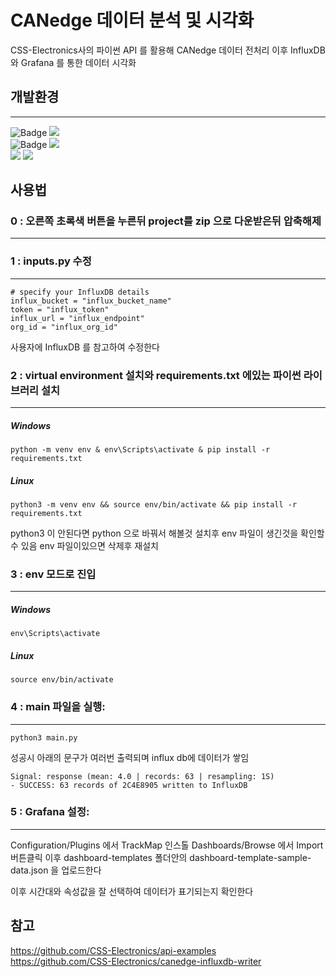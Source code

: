 # CANedge 데이터 분석 및 시각화

CSS-Electronics사의 파이썬 API 를 활용해 CANedge 데이터 전처리
이후 InfluxDB 와 Grafana 를 통한 데이터 시각화

## 개발환경

---

<p>

<img src="https://img.shields.io/badge/Python-3776AB?style=flat&logo=Pythont&logoColor=white" alt="Badge">
<img src="https://img.shields.io/badge/version-20.10.17-green.svg">
<br>
<img src="https://img.shields.io/badge/Docker-2496ED?style=flat&logo=Docker&logoColor=white" alt="Badge"/>
<img src="https://img.shields.io/badge/version-20.10.17-green.svg">
<br>
<img src="https://img.shields.io/badge/InfluxDB-22ADF6?style=flat&logo=InfluxDB&logoColor=white"/>
<img src="https://img.shields.io/badge/Grafana-F46800?style=flat&logo=Grafana&logoColor=white"/>
</p>

## 사용법

### 0 : 오른쪽 초록색 버튼을 누른뒤 project를 zip 으로 다운받은뒤 압축해제

---

### 1 : inputs.py 수정

---

```
# specify your InfluxDB details
influx_bucket = "influx_bucket_name"
token = "influx_token"
influx_url = "influx_endpoint"
org_id = "influx_org_id"
```

사용자에 InfluxDB 를 참고하여 수정한다

### 2 : virtual environment 설치와 requirements.txt 에있는 파이썬 라이브러리 설치

---

##### Windows

```
python -m venv env & env\Scripts\activate & pip install -r requirements.txt

```

##### Linux

```
python3 -m venv env && source env/bin/activate && pip install -r requirements.txt

```

python3 이 안된다면 python 으로 바꿔서 해볼것
설치후 env 파일이 생긴것을 확인할수 있음 env 파일이있으면 삭제후 재설치

### 3 : env 모드로 진입

---

##### Windows

```
env\Scripts\activate

```

##### Linux

```
source env/bin/activate

```

### 4 : main 파일을 실행:

---

```
python3 main.py

```

성공시 아래의 문구가 여러번 출력되며 influx db에 데이터가 쌓임

```
Signal: response (mean: 4.0 | records: 63 | resampling: 1S)
- SUCCESS: 63 records of 2C4E8905 written to InfluxDB
```

### 5 : Grafana 설정:

---

Configuration/Plugins 에서 TrackMap 인스톨
Dashboards/Browse 에서 Import 버튼클릭 이후 dashboard-templates 폴더안의 dashboard-template-sample-data.json 을 업로드한다

이후 시간대와 속성값을 잘 선택하여 데이터가 표기되는지 확인한다

<!-- ## 실행방법

---

```
/home/test/api-examples/ canedge-influxdb-writer-master

안의 inputs.py 의 DBC 와 MF4 파일을 원하는대로 수정한뒤

linux 는 source env/bin/activate 로
 virtual environment 에 진입한뒤
 python3 main.py 로 데이터 전송


``` -->

## 참고

https://github.com/CSS-Electronics/api-examples  
https://github.com/CSS-Electronics/canedge-influxdb-writer
